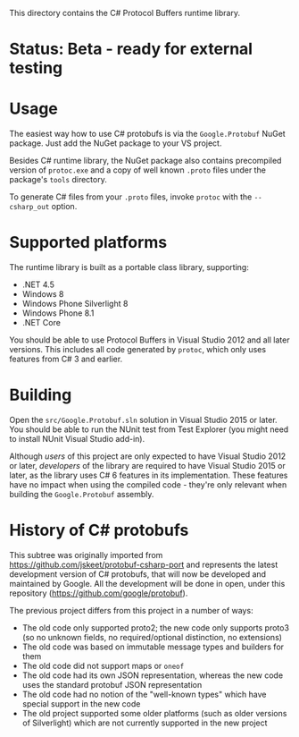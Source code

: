 This directory contains the C# Protocol Buffers runtime library.

Status: Beta - ready for external testing
=========================================

Usage
=====

The easiest way how to use C# protobufs is via the `Google.Protobuf`
NuGet package. Just add the NuGet package to your VS project.

Besides C# runtime library, the NuGet package also contains 
precompiled version of `protoc.exe` and a copy of well known `.proto`
files under the package's `tools` directory.

To generate C# files from your `.proto` files, invoke `protoc` with the 
`--csharp_out` option.

Supported platforms
===================

The runtime library is built as a portable class library, supporting:

- .NET 4.5
- Windows 8
- Windows Phone Silverlight 8
- Windows Phone 8.1
- .NET Core

You should be able to use Protocol Buffers in Visual Studio 2012 and
all later versions. This includes all code generated by `protoc`,
which only uses features from C# 3 and earlier.

Building
========

Open the `src/Google.Protobuf.sln` solution in Visual Studio 2015 or
later. You should be able to run the NUnit test from Test Explorer
(you might need to install NUnit Visual Studio add-in).

Although *users* of this project are only expected to have Visual
Studio 2012 or later, *developers* of the library are required to
have Visual Studio 2015 or later, as the library uses C# 6 features
in its implementation. These features have no impact when using the
compiled code - they're only relevant when building the
`Google.Protobuf` assembly.

History of C# protobufs
=======================

This subtree was originally imported from https://github.com/jskeet/protobuf-csharp-port
and represents the latest development version of C# protobufs, that will now be developed
and maintained by Google. All the development will be done in open, under this repository
(https://github.com/google/protobuf).

The previous project differs from this project in a number of ways:

- The old code only supported proto2; the new code only supports
proto3 (so no unknown fields, no required/optional distinction, no
extensions)
- The old code was based on immutable message types and builders for
them
- The old code did not support maps or `oneof`
- The old code had its own JSON representation, whereas the new code
uses the standard protobuf JSON representation
- The old code had no notion of the "well-known types" which have
special support in the new code
- The old project supported some older platforms (such as older
versions of Silverlight) which are not currently supported in the
new project
